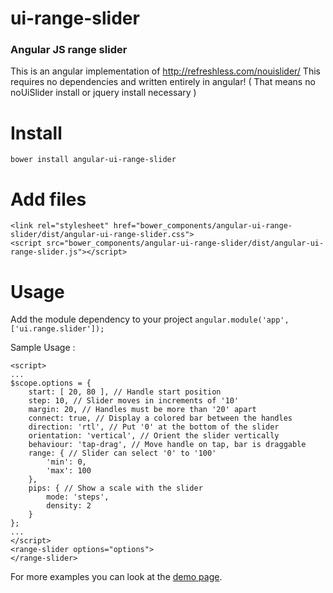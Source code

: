# ui-range-slider
### Angular JS range slider

This is an angular implementation of http://refreshless.com/nouislider/
This requires no dependencies and written entirely in angular! ( That means no noUiSlider install or jquery install necessary )

# Install

`bower install angular-ui-range-slider`

# Add files

```
<link rel="stylesheet" href="bower_components/angular-ui-range-slider/dist/angular-ui-range-slider.css">
<script src="bower_components/angular-ui-range-slider/dist/angular-ui-range-slider.js"></script>
```

# Usage
Add the module dependency to your project
`angular.module('app', ['ui.range.slider']);`

Sample Usage :
```
<script>
...
$scope.options = {
	start: [ 20, 80 ], // Handle start position
	step: 10, // Slider moves in increments of '10'
	margin: 20, // Handles must be more than '20' apart
	connect: true, // Display a colored bar between the handles
	direction: 'rtl', // Put '0' at the bottom of the slider
	orientation: 'vertical', // Orient the slider vertically
	behaviour: 'tap-drag', // Move handle on tap, bar is draggable
	range: { // Slider can select '0' to '100'
		'min': 0,
		'max': 100
	},
	pips: { // Show a scale with the slider
		mode: 'steps',
		density: 2
	}
};
...
</script>
<range-slider options="options">
</range-slider>
```

For more examples you can look at the [demo page](http://nebulr.github.io/ui-range-slider).

